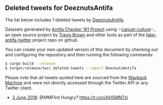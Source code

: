 ## Deleted tweets for DeeznutsAntifa

The list below includes 1 deleted tweets by
[DeeznutsAntifa](https://twitter.com/DeeznutsAntifa).



Datasets generated by [Antifa Checker 161 Project](https://twitter.com/antifacheck161) using ✨[cancel-culture](https://github.com/travisbrown/cancel-culture)✨, an open source project by 
[Travis Brown](https://twitter.com/travisbrown) and other tools as part of the 
[fake-antifa-twitter](https://github.com/antifacheck161/fake-antifa-twitter) project repo on github.

You can create your own updated version of this document by checking out and configuring the
repository and then running the following commands:

```bash
$ cargo build --release
$ target/release/twcc deleted-tweets --report DeeznutsAntifa
```

Please note that all tweets quoted here are sourced from the
[Wayback Machine](https://web.archive.org) and were not directly accessed through the Twitter API or
any Twitter client.

* [ 2 June 2018](https://web.archive.org/web/20180602150358/https://twitter.com/DeeznutsAntifa/status/1002928819169349632): @MMFlint Hungry? https://t.co/xXiH5MN7zi <!--1002928819169349632-->
